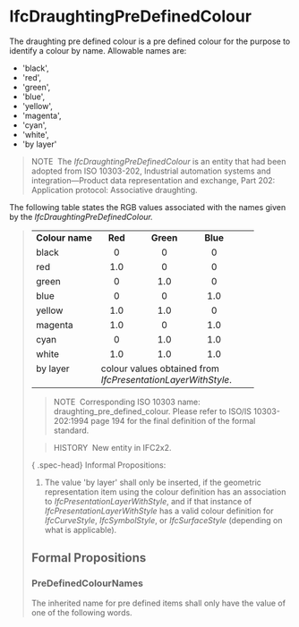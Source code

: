 # IfcDraughtingPreDefinedColour

The draughting pre defined colour is a pre defined colour for the purpose to identify a colour by name. Allowable names are:

* 'black',
* 'red',
* 'green',
* 'blue',
* 'yellow',
* 'magenta',
* 'cyan',
* 'white',
* 'by layer'

> NOTE&nbsp; The _IfcDraughtingPreDefinedColour_ is an entity that had been adopted from ISO 10303-202, Industrial automation systems and integration&mdash;Product data representation and exchange, Part 202: Application protocol: Associative draughting.

The following table states the RGB values associated with the names given by the _IfcDraughtingPreDefinedColour._

> <table>
<tbody>
<tr>
<td><b>Colour name</b></td>
<td align="center"><b>Red</b></td>
<td align="center"><b>Green</b></td>
<td align="center"><b>Blue</b></td>
</tr>
<tr>
<td>black</td>
<td align="center">0</td>
<td align="center">0</td>
<td align="center">0</td>
</tr>
<tr>
<td>red</td>
<td align="center">1.0</td>
<td align="center">0</td>
<td align="center">0</td>
</tr>
<tr>
<td>green</td>
<td align="center">0</td>
<td align="center">1.0</td>
<td align="center">0</td>
</tr>
<tr>
<td>blue</td>
<td align="center">0</td>
<td align="center">0</td>
<td align="center">1.0</td>
</tr>
<tr>
<td>yellow</td>
<td align="center">1.0</td>
<td align="center">1.0</td>
<td align="center">0</td>
</tr>
<tr>
<td>magenta</td>
<td align="center">1.0</td>
<td align="center">0</td>
<td align="center">1.0</td>
</tr>
<tr>
<td>cyan</td>
<td align="center">0</td>
<td align="center">1.0</td>
<td align="center">1.0</td>
</tr>
<tr>
<td>white</td>
<td align="center">1.0</td>
<td align="center">1.0</td>
<td align="center">1.0</td>
</tr>
<tr valign="top">
<td>by layer</td>
<td align="left" colspan="3">colour values obtained from<br>
<em>IfcPresentationLayerWithStyle</em>.</td>
<td></td>
<td></td>
</tr>
</tbody>
</table>

> NOTE&nbsp; Corresponding ISO 10303 name: draughting_pre_defined_colour. Please refer to ISO/IS 10303-202:1994 page 194 for the final definition of the formal standard.

> HISTORY&nbsp; New entity in IFC2x2.

{ .spec-head}
Informal Propositions:

1. The value 'by layer' shall only be inserted, if the geometric representation item using the colour definition has an association to _IfcPresentationLayerWithStyle_, and if that instance of _IfcPresentationLayerWithStyle_ has a valid colour definition for _IfcCurveStyle_, _IfcSymbolStyle_, or _IfcSurfaceStyle_ (depending on what is applicable).

## Formal Propositions

### PreDefinedColourNames
The inherited name for pre defined items shall only have the value of one of the following words.
